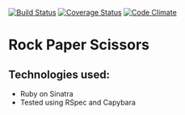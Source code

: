 [![Build Status](https://travis-ci.org/bagolol/rock_paper_scissors2.png)](https://travis-ci.org/bagolol/rock_paper_scissors2)  [![Coverage Status](https://coveralls.io/repos/bagolol/rock_paper_scissors2/badge.svg?branch=master&service=github)](https://coveralls.io/github/bagolol/rock_paper_scissors2?branch=master)  [![Code Climate](https://codeclimate.com/repos/55c62a49e30ba0197201e669/badges/470c2f4a0bafe1f6290e/gpa.svg)](https://codeclimate.com/repos/55c62a49e30ba0197201e669/feed)


Rock Paper Scissors
=================




Technologies used:
-------

- Ruby on Sinatra
- Tested using RSpec and Capybara


